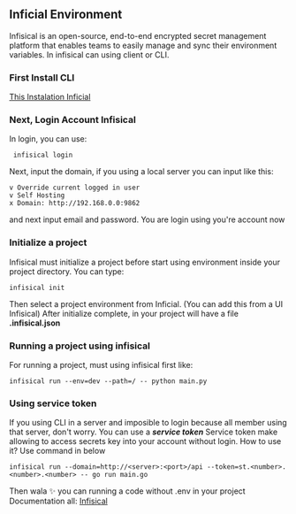 ## Inficial Environment

Infisical is an open-source, end-to-end encrypted secret management platform that enables teams to easily manage and sync their environment variables.
In infisical can using client or CLI.

### First Install CLI 
[This Instalation Inficial](https://infisical.com/docs/cli/overview)

### Next, Login Account Infisical

In login, you can use:

```
 infisical login
```
Next, input the domain, if you using a local server you can input like this: 

```
v Override current logged in user       
v Self Hosting
x Domain: http://192.168.0.0:9862
```

and next input email and password. You are login using you're account now

### Initialize a project

Infisical must initialize a project before start using environment inside your project directory. You can type: 

```
infisical init
```
Then select a project environment from Inficial. (You can add this from a UI Infisical)
After initialize complete, in your project will have a file <b>.infisical.json</b>

### Running a project using infisical

For running a project, must using infisical first like: 
```
infisical run --env=dev --path=/ -- python main.py   
```

### Using service token

If you using CLI in a server and imposible to login because all member using that server, don't worry. You can use a <strong><i>service token</i></strong>
Service token make allowing to access secrets key into your account without login. How to use it? Use command in below
```
infisical run --domain=http://<server>:<port>/api --token=st.<number>.<number>.<number> -- go run main.go
```

Then wala :sparkles: you can running a code without .env in your project
Documentation all: [Infisical](https://infisical.com/docs/)

